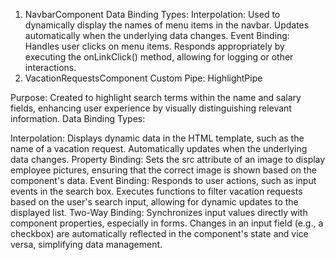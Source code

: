 1. NavbarComponent
Data Binding Types:
Interpolation:
Used to dynamically display the names of menu items in the navbar.
Updates automatically when the underlying data changes.
Event Binding:
Handles user clicks on menu items.
Responds appropriately by executing the onLinkClick() method, allowing for logging or other interactions.
2. VacationRequestsComponent
Custom Pipe: HighlightPipe

Purpose:
Created to highlight search terms within the name and salary fields, enhancing user experience by visually distinguishing relevant information.
Data Binding Types:

Interpolation:
Displays dynamic data in the HTML template, such as the name of a vacation request.
Automatically updates when the underlying data changes.
Property Binding:
Sets the src attribute of an image to display employee pictures, ensuring that the correct image is shown based on the component's data.
Event Binding:
Responds to user actions, such as input events in the search box.
Executes functions to filter vacation requests based on the user's search input, allowing for dynamic updates to the displayed list.
Two-Way Binding:
Synchronizes input values directly with component properties, especially in forms.
Changes in an input field (e.g., a checkbox) are automatically reflected in the component's state and vice versa, simplifying data management.
